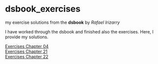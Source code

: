 # dsbook_exercises
my exercise solutions from the **dsbook** by *Rafael Irizarry*

I have worked through the dsbook and finished also the exercises. Here, I provide my solutions.

[Exercises Chapter 04](ex_04_r_basics.html)
<br>
[Exercises Chapter 21](ex_21_parsing_dates_and_times.html)
<br>
[Exercises Chapter 22](ex_22_text_mining.html)
